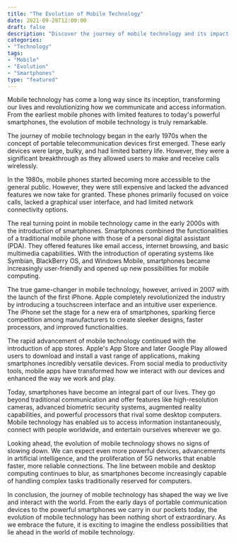 ```yaml
--- 
title: "The Evolution of Mobile Technology" 
date: 2021-09-28T12:00:00 
draft: false 
description: "Discover the journey of mobile technology and its impact on our lives." 
categories: 
- "Technology" 
tags: 
- "Mobile" 
- "Evolution" 
- "Smartphones" 
type: "featured" 
--- 
```


Mobile technology has come a long way since its inception, transforming our lives and revolutionizing how we communicate and access information. From the earliest mobile phones with limited features to today's powerful smartphones, the evolution of mobile technology is truly remarkable.

The journey of mobile technology began in the early 1970s when the concept of portable telecommunication devices first emerged. These early devices were large, bulky, and had limited battery life. However, they were a significant breakthrough as they allowed users to make and receive calls wirelessly.

In the 1980s, mobile phones started becoming more accessible to the general public. However, they were still expensive and lacked the advanced features we now take for granted. These phones primarily focused on voice calls, lacked a graphical user interface, and had limited network connectivity options.

The real turning point in mobile technology came in the early 2000s with the introduction of smartphones. Smartphones combined the functionalities of a traditional mobile phone with those of a personal digital assistant (PDA). They offered features like email access, internet browsing, and basic multimedia capabilities. With the introduction of operating systems like Symbian, BlackBerry OS, and Windows Mobile, smartphones became increasingly user-friendly and opened up new possibilities for mobile computing.

The true game-changer in mobile technology, however, arrived in 2007 with the launch of the first iPhone. Apple completely revolutionized the industry by introducing a touchscreen interface and an intuitive user experience. The iPhone set the stage for a new era of smartphones, sparking fierce competition among manufacturers to create sleeker designs, faster processors, and improved functionalities.

The rapid advancement of mobile technology continued with the introduction of app stores. Apple's App Store and later Google Play allowed users to download and install a vast range of applications, making smartphones incredibly versatile devices. From social media to productivity tools, mobile apps have transformed how we interact with our devices and enhanced the way we work and play.

Today, smartphones have become an integral part of our lives. They go beyond traditional communication and offer features like high-resolution cameras, advanced biometric security systems, augmented reality capabilities, and powerful processors that rival some desktop computers. Mobile technology has enabled us to access information instantaneously, connect with people worldwide, and entertain ourselves wherever we go.

Looking ahead, the evolution of mobile technology shows no signs of slowing down. We can expect even more powerful devices, advancements in artificial intelligence, and the proliferation of 5G networks that enable faster, more reliable connections. The line between mobile and desktop computing continues to blur, as smartphones become increasingly capable of handling complex tasks traditionally reserved for computers.

In conclusion, the journey of mobile technology has shaped the way we live and interact with the world. From the early days of portable communication devices to the powerful smartphones we carry in our pockets today, the evolution of mobile technology has been nothing short of extraordinary. As we embrace the future, it is exciting to imagine the endless possibilities that lie ahead in the world of mobile technology.
